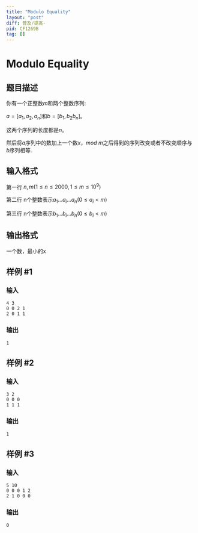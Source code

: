 ```yaml
---
title: "Modulo Equality"
layout: "post"
diff: 普及/提高-
pid: CF1269B
tag: []
---
```


# Modulo Equality

## 题目描述

你有一个正整数$m$和两个整数序列:

$a=[a_1, a_2, a_n]$和$b=[b_1,b_2b_n]$。

这两个序列的长度都是$n$。

然后将$a$序列中的数加上一个数$x$，$mod \ m$之后得到的序列改变或者不改变顺序与$b$序列相等.

## 输入格式

第一行 $n, m(1≤n≤2000,1≤m≤10^9)$

第二行 n个整数表示$a_1...a_i...a_n (0\leq a_i<m)$

第三行 n个整数表示$b_1...b_i...b_n (0\leq b_i <m)$

## 输出格式

一个数，最小的x

## 样例 #1

### 输入

```
4 3
0 0 2 1
2 0 1 1

```

### 输出

```
1

```

## 样例 #2

### 输入

```
3 2
0 0 0
1 1 1

```

### 输出

```
1

```

## 样例 #3

### 输入

```
5 10
0 0 0 1 2
2 1 0 0 0

```

### 输出

```
0

```

